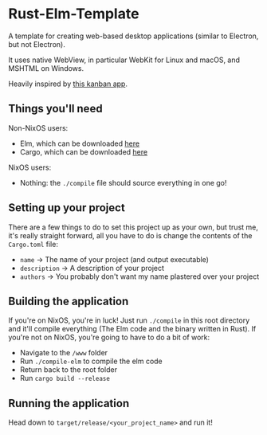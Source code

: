 # Rust-Elm-Template

A template for creating web-based desktop applications (similar to Electron, but not Electron).

It uses native WebView, in particular WebKit for Linux and macOS, and MSHTML on Windows.

Heavily inspired by [this kanban app](https://github.com/huytd/kanban-app).

## Things you'll need
Non-NixOS users:
- Elm, which can be downloaded [here](https://guide.elm-lang.org/install.html)
- Cargo, which can be downloaded [here](https://doc.rust-lang.org/cargo/getting-started/installation.html)

NixOS users:
- Nothing: the `./compile` file should source everything in one go!

## Setting up your project
There are a few things to do to set this project up as your own, but trust me, it's really straight forward, all you have to do is change the contents of the `Cargo.toml` file:

- `name` -> The name of your project (and output executable)
- `description` -> A description of your project
- `authors` -> You probably don't want my name plastered over your project

## Building the application
If you're on NixOS, you're in luck! Just run `./compile` in this root directory and it'll compile everything (The Elm code and the binary written in Rust). If you're not on NixOS, you're going to have to do a bit of work:

- Navigate to the `/www` folder
- Run `./compile-elm` to compile the elm code
- Return back to the root folder
- Run `cargo build --release`

## Running the application
Head down to `target/release/<your_project_name>` and run it!
